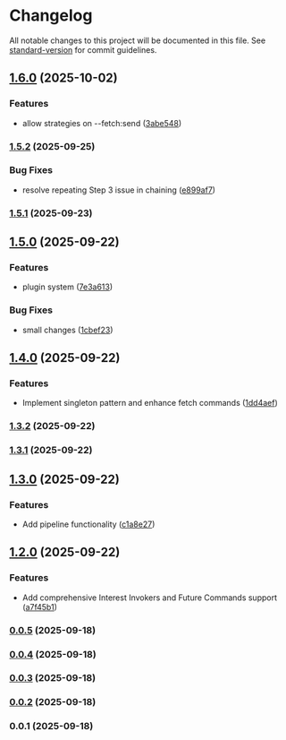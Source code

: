 # Changelog

All notable changes to this project will be documented in this file. See [standard-version](https://github.com/conventional-changelog/standard-version) for commit guidelines.

## [1.6.0](https://github.com/doeixd/invokers/compare/v1.5.2...v1.6.0) (2025-10-02)


### Features

* allow strategies on --fetch:send ([3abe548](https://github.com/doeixd/invokers/commit/3abe5482995499494e43b4eff543a7c751a6adfe))

### [1.5.2](https://github.com/doeixd/invokers/compare/v1.5.1...v1.5.2) (2025-09-25)


### Bug Fixes

* resolve repeating Step 3 issue in <and-then> chaining ([e899af7](https://github.com/doeixd/invokers/commit/e899af7146d801f2432994f0b5e9d996ce42df62))

### [1.5.1](https://github.com/doeixd/invokers/compare/v1.5.0...v1.5.1) (2025-09-23)

## [1.5.0](https://github.com/doeixd/invokers/compare/v1.4.0...v1.5.0) (2025-09-22)


### Features

* plugin system ([7e3a613](https://github.com/doeixd/invokers/commit/7e3a613671f702170ef25fd690ec03a9cb70d5e4))


### Bug Fixes

* small changes ([1cbef23](https://github.com/doeixd/invokers/commit/1cbef2340d822920d8d88784578e6fce4ef4779f))

## [1.4.0](https://github.com/doeixd/invokers/compare/v1.3.2...v1.4.0) (2025-09-22)


### Features

* Implement singleton pattern and enhance fetch commands ([1dd4aef](https://github.com/doeixd/invokers/commit/1dd4aefcf85052a5cd17d1bc835ad594eccbbfc4))

### [1.3.2](https://github.com/doeixd/invokers/compare/v1.3.1...v1.3.2) (2025-09-22)

### [1.3.1](https://github.com/doeixd/invokers/compare/v1.3.0...v1.3.1) (2025-09-22)

## [1.3.0](https://github.com/doeixd/invokers/compare/v1.2.0...v1.3.0) (2025-09-22)


### Features

* Add pipeline functionality ([c1a8e27](https://github.com/doeixd/invokers/commit/c1a8e27381f3a01b4a5c0687991a1c9974367fa1))

## [1.2.0](https://github.com/doeixd/invokers/compare/v0.0.5...v1.2.0) (2025-09-22)


### Features

* Add comprehensive Interest Invokers and Future Commands support ([a7f45b1](https://github.com/doeixd/invokers/commit/a7f45b10d514eeb8f8d30e0e16e8088dc415580e))

### [0.0.5](https://github.com/doeixd/invokers/compare/v0.0.4...v0.0.5) (2025-09-18)

### [0.0.4](https://github.com/doeixd/invokers/compare/v0.0.3...v0.0.4) (2025-09-18)

### [0.0.3](https://github.com/doeixd/invokers/compare/v0.0.2...v0.0.3) (2025-09-18)

### [0.0.2](https://github.com/doeixd/invokers/compare/v0.0.1...v0.0.2) (2025-09-18)

### 0.0.1 (2025-09-18)

